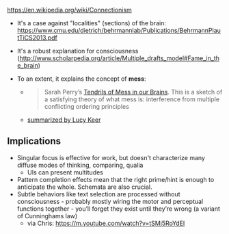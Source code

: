 
https://en.wikipedia.org/wiki/Connectionism

- It's a case against "localities" (sections) of the brain: https://www.cmu.edu/dietrich/behrmannlab/Publications/BehrmannPlautTiCS2013.pdf
- It's a robust explanation for consciousness (http://www.scholarpedia.org/article/Multiple_drafts_model#Fame_in_the_brain)

- To an extent, it explains the concept of **mess**:
  - > Sarah Perry’s [Tendrils of Mess in our Brains](https://www.ribbonfarm.com/2017/01/05/tendrils-of-mess-in-our-brains/). This is a sketch of a satisfying theory of what mess is: interference from multiple conflicting ordering principles
  - [summarized by Lucy Keer](https://drossbucket.com/2021/09/13/speedrun-mess/)

## Implications

- Singular focus is effective for work, but doesn't characterize many diffuse modes of thinking, comparing, qualia
  - UIs can present multitudes
 - Pattern completion effects mean that the right prime/hint is enough to anticipate the whole. Schemata are also crucial.
- Subtle behaviors like text selection are processed without consciousness - probably mostly wiring the motor and perceptual functions together - you’ll forget they exist until they’re wrong (a variant of Cunninghams law)
  - via Chris: https://m.youtube.com/watch?v=tSMj5RoYdEI
